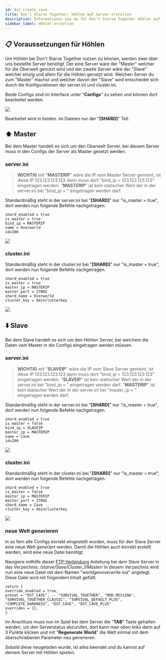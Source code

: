 ```yaml
---
id: dst_create_cave
title: Don't Starve Together: Höhlen auf Server erstellen
description: Informationen wie du für Don't Starve Together Höhlen auf Servern erstellst und verwendest - ZAP-Hosting.com Dokumentationen
sidebar_label: Höhlen erstellen
---
```


## 📋 Voraussetzungen für Höhlen

Um Höhlen bei Don't Starve Together nutzen zu können, werden zwei über uns bestellte Server benötigt.
Der eine Server wäre der "Master" welcher für die Oberwelt genutzt wird und der zweite Server wäre der "Slave" welcher einzig und allein für die Höhlen genutzt wird.
Welchen Server du zum "Master" machst und welcher davon der "Slave" wird entscheidet sich durch die Konfigurationen der server.ini und cluster.ini.

Beide Configs sind im Interface unter "**Configs**" zu sehen und können dort bearbeitet werden.

![](https://screensaver01.zap-hosting.com/index.php/s/QycjmKD4WmmDf5c/preview)

Bearbeitet wird in beiden .ini Dateien nur der "**[SHARD]**" Teil.

## ⬆️ Master

Bei dem Master handelt es sich um den Oberwelt Server, bei diesem Server muss in den Configs der Server als Master gesetzt werden.

### server.ini

> **WICHTIG** mit "**MASTERIP**" wäre die IP vom Master Server gemeint, ist diese IP 123.123.123.123 dann muss dort "bind_ip = 123.123.123.123" eingetragen werden.
> "**MASTERIP**" ist kein statischer Wert der in der server.ini bei "bind_ip = " eingetragen werden darf.

Standardmäßig steht in der server.ini bei "**[SHARD]**" nur "is_master = true", dort werden nun folgende Befehle nachgetragen.

```
shard_enabled = true
is_master = true
bind_ip = MASTERIP
name = Overworld
id=100
```

![](https://screensaver01.zap-hosting.com/index.php/s/c8rS4bcFKFQmmpX/preview)

### cluster.ini

Standardmäßig steht in der cluster.ini bei "**[SHARD]**" nur "is_master = true", dort werden nun folgende Befehle nachgetragen.

```
shard_enabled = true
is_master = true
master_ip = MASTERIP
master_port = 27002
shard_name = Overworld
cluster_key = deinclusterkey
```

![](https://screensaver01.zap-hosting.com/index.php/s/WmQKBWZ8SXjysKm/preview)

## ⬇️ Slave

Bei dem Slave handelt es sich um den Höhlen Server, bei welchem die Daten vom Master in die Configs eingetragen werden müssen.

### server.ini

> **WICHTIG** mit "**SLAVEIP**" wäre die IP vom Slave Server gemeint, ist diese IP 123.123.123.123 dann muss dort "bind_ip = 123.123.123.123" eingetragen werden.
> "**SLAVEIP**" ist kein statischer Wert der in der server.ini bei "bind_ip = " eingetragen werden darf.
> "**MASTERIP**" ist kein statischer Wert der in der server.ini bei "master_ip = " eingetragen werden darf.

Standardmäßig steht in der server.ini bei "**[SHARD]**" nur "is_master = true", dort werden nun folgende Befehle nachgetragen.

```
shard_enabled = true
is_master = false
bind_ip = SLAVEIP
master_ip = MASTERIP
name = Cave
id=200
```

![](https://screensaver01.zap-hosting.com/index.php/s/DSTdfgBTs78cday/preview)

### cluster.ini

Standardmäßig steht in der cluster.ini bei "**[SHARD]**" nur "is_master = true", dort werden nun folgende Befehle nachgetragen.

```
shard_enabled = true
is_master = false
master_ip = MASTERIP
master_port = 27002
shard_name = Cave
cluster_key = deinclusterkey
```

![](https://screensaver01.zap-hosting.com/index.php/s/Lf57cxzH7bmJKKF/preview)

### neue Welt generieren

In so fern alle Configs korrekt eingestellt wurden, muss für den Slave Server eine neue Welt generiert werden.
Damit die Höhlen auch korrekt erstellt werden, wird eine neue Datei benötigt.

Navigiere mithilfe dieser [FTP-Verbindung](https://zap-hosting.com/guides/docs/de/gameserver_ftpaccess/) Anleitung bei dem Slave Server in das Verzeichnis: */starve/Save/Cluster_1/Master/*
In diesem Verzeichnis wird nun eine neue Datei mit dem Namen "*worldgenoverwrite.lua*" angelegt.
Diese Datei wird mit folgendem Inhalt gefüllt.

```
return {
override_enabled = true,
preset = "DST_CAVE", -- "SURVIVAL_TOGETHER", "MOD_MISSING", "SURVIVAL_TOGETHER_CLASSIC", "SURVIVAL_DEFAULT_PLUS", "COMPLETE_DARKNESS", "DST_CAVE", "DST_CAVE_PLUS"
overrides = {},
}
```

Im Anschluss muss nun im Spiel bei dem Server die "**TAB**" Taste gehalten werden, um den Serverstatus abzurufen, dort kann man oben links dann auf 3 Punkte klicken und mit "**Regenerate World**" die Welt einmal mit dem überschriebenen Parameter neu generieren.

Sobald diese neugeladen wurde, ist alles beendet und du kannst auf deinem Server mit Höhlen spielen.
